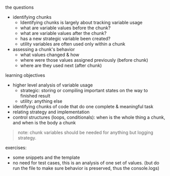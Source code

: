 the questions
* identifying chunks
    * Identifying chunks is largely about tracking variable usage
    * what are variable values before the chunk?
    * what are variable values after the chunk?
    * has a new strategic variable been created?
    * utility variables are often used only within a chunk
* assessing a chunk's behavior
    * what values changed & how
    * where were those values assigned previously (before chunk)
    * where are they used next (after chunk)


learning objectives
* higher level analysis of variable usage
    * strategic: storing or compiling important states on the way to finished result
    * utility: anything else
* identifying chunks of code that do one complete & meaningful task
* relating strategy and implementation
* control structures (loops, conditionals): when is the whole thing a chunk, and when is the body a chunk

> note: chunk variables should be needed for anything but logging strategy.

exercises:
* some snippets and the template
* no need for test cases, this is an analysis of one set of values. (but do run the file to make sure behavior is preserved, thus the console.logs)
